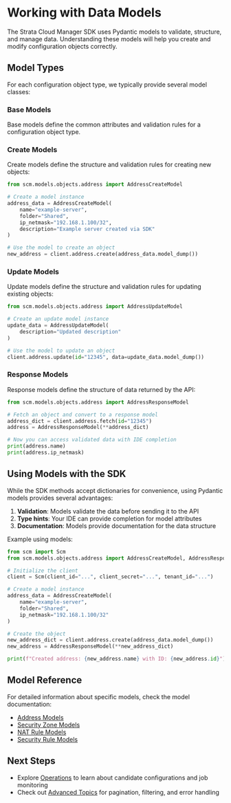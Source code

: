 # Working with Data Models

The Strata Cloud Manager SDK uses Pydantic models to validate, structure, and manage data. Understanding these models will help you create and modify configuration objects correctly.

## Model Types

For each configuration object type, we typically provide several model classes:

### Base Models

Base models define the common attributes and validation rules for a configuration object type.

### Create Models

Create models define the structure and validation rules for creating new objects:

```python
from scm.models.objects.address import AddressCreateModel

# Create a model instance
address_data = AddressCreateModel(
    name="example-server",
    folder="Shared",
    ip_netmask="192.168.1.100/32",
    description="Example server created via SDK"
)

# Use the model to create an object
new_address = client.address.create(address_data.model_dump())
```

### Update Models

Update models define the structure and validation rules for updating existing objects:

```python
from scm.models.objects.address import AddressUpdateModel

# Create an update model instance
update_data = AddressUpdateModel(
    description="Updated description"
)

# Use the model to update an object
client.address.update(id="12345", data=update_data.model_dump())
```

### Response Models

Response models define the structure of data returned by the API:

```python
from scm.models.objects.address import AddressResponseModel

# Fetch an object and convert to a response model
address_dict = client.address.fetch(id="12345")
address = AddressResponseModel(**address_dict)

# Now you can access validated data with IDE completion
print(address.name)
print(address.ip_netmask)
```

## Using Models with the SDK

While the SDK methods accept dictionaries for convenience, using Pydantic models provides several advantages:

1. **Validation**: Models validate the data before sending it to the API
2. **Type hints**: Your IDE can provide completion for model attributes
3. **Documentation**: Models provide documentation for the data structure

Example using models:

```python
from scm import Scm
from scm.models.objects.address import AddressCreateModel, AddressResponseModel

# Initialize the client
client = Scm(client_id="...", client_secret="...", tenant_id="...")

# Create a model instance
address_data = AddressCreateModel(
    name="example-server",
    folder="Shared",
    ip_netmask="192.168.1.100/32"
)

# Create the object
new_address_dict = client.address.create(address_data.model_dump())
new_address = AddressResponseModel(**new_address_dict)

print(f"Created address: {new_address.name} with ID: {new_address.id}")
```

## Model Reference

For detailed information about specific models, check the model documentation:

- [Address Models](../sdk/models/objects/address_models.md)
- [Security Zone Models](../sdk/models/network/security_zone_models.md)
- [NAT Rule Models](../sdk/models/network/nat_rule_models.md)
- [Security Rule Models](../sdk/models/security_services/security_rule_models.md)

## Next Steps

- Explore [Operations](operations.md) to learn about candidate configurations and job monitoring
- Check out [Advanced Topics](advanced-topics.md) for pagination, filtering, and error handling
